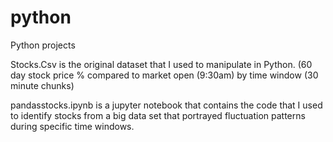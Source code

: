 # python
Python projects

Stocks.Csv is the original dataset that I used to manipulate in Python. (60 day stock price % compared to market open (9:30am) by time window (30 minute chunks)

pandasstocks.ipynb is a jupyter notebook that contains the code that I used to identify stocks from a big data set that portrayed fluctuation patterns during specific time windows.
